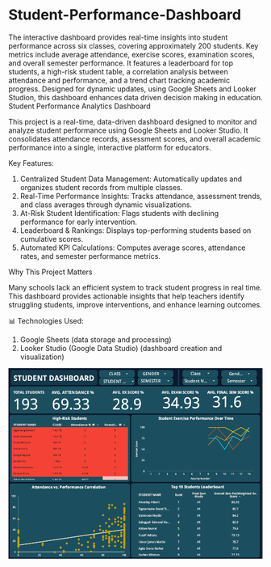 # Student-Performance-Dashboard
The interactive dashboard provides real-time insights into student performance across six classes, covering approximately 200 students. Key metrics include average attendance, exercise scores, examination scores, and overall semester performance. It features a leaderboard for top students, a high-risk student table, a correlation analysis between attendance and performance, and a trend chart tracking academic progress. Designed for dynamic updates, using Google Sheets and Looker Studion, this dashboard enhances data driven decision making in education.
Student Performance Analytics Dashboard

This project is a real-time, data-driven dashboard designed to monitor and analyze student performance using Google Sheets and Looker Studio. It consolidates attendance records, assessment scores, and overall academic performance into a single, interactive platform for educators.

Key Features:

1. Centralized Student Data Management: Automatically updates and organizes student records from multiple classes.
2. Real-Time Performance Insights: Tracks attendance, assessment trends, and class averages through dynamic visualizations.
3. At-Risk Student Identification: Flags students with declining performance for early intervention.
4. Leaderboard & Rankings: Displays top-performing students based on cumulative scores.
5. Automated KPI Calculations: Computes average scores, attendance rates, and semester performance metrics.

Why This Project Matters

Many schools lack an efficient system to track student progress in real time. This dashboard provides actionable insights that help teachers identify struggling students, improve interventions, and enhance learning outcomes.

📊 Technologies Used:
1. Google Sheets (data storage and processing)
2. Looker Studio (Google Data Studio) (dashboard creation and visualization)

![Student Performance Dashboard](DASHSCREENSHOT.png)
